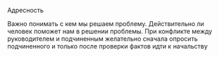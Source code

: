 Адресность

Важно понимать с кем мы решаем проблему. Действительно ли человек поможет нам в решении проблемы. При конфликте между руководителем и подчиненным желательно сначала опросить подчиненного и только после проверки фактов идти к начальству